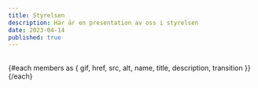 ```yaml
---
title: Styrelsen
description: Här är en presentation av oss i styrelsen
date: 2023-04-14
published: true
---
```


<script lang="ts">
import { Profile}  from '$components'

const style = "close"

let members= [
  {
    href: "/",
    src: `/images/profile/${style}/blank.webp`,
    gif: "",
    alt: "Per Larsson",
    name: "Per Larsson",
    title: "Ordförande",
  },
{
    href: "/",
    src: `/images/profile/${style}/sania.png`,
    gif: "/images/unicorn-drinking-boba.gif",
    alt: "Sania Bäckström",
    name: "Sania Bäckström",
    title: "Kassör",
  },
  {
    href: "/",
    src: `/images/profile/${style}/erik.png`,
    gif: "random",
    alt: "Erik Bäckström",
    name: "Erik Bäckström",
    title: "Sekreterare",
  },
  {
    href: "/",
    src: `/images/profile/${style}/tony.png`,
    gif: "/images/judo.gif",
    alt: "Tony Jansson",
    name: "Tony Jansson",
    title: "Ledamot",
  },
    {
    href: "/",
    src: `/images/profile/${style}/blank.webp`,
    gif: "random",
    alt: "Mattias Wallinius",
    name: "Mattias Wallinius",
    title: "Ledamot",
  },
      {
    href: "/",
    src: `/images/profile/${style}/blank.webp`,
    gif: "",
    alt: "Jimmy Falk",
    name: "Jimmy Falk",
    title: "Suppleant",
  },
  
];




</script>

<br />
<div class="not-prose flex flex-wrap justify-between bg-slate w-full">
      {#each members as { gif, href, src, alt, name, title, description, transition }}
            <Profile name={name} title={title} image={src} gif={gif} />
      {/each}
</div>
